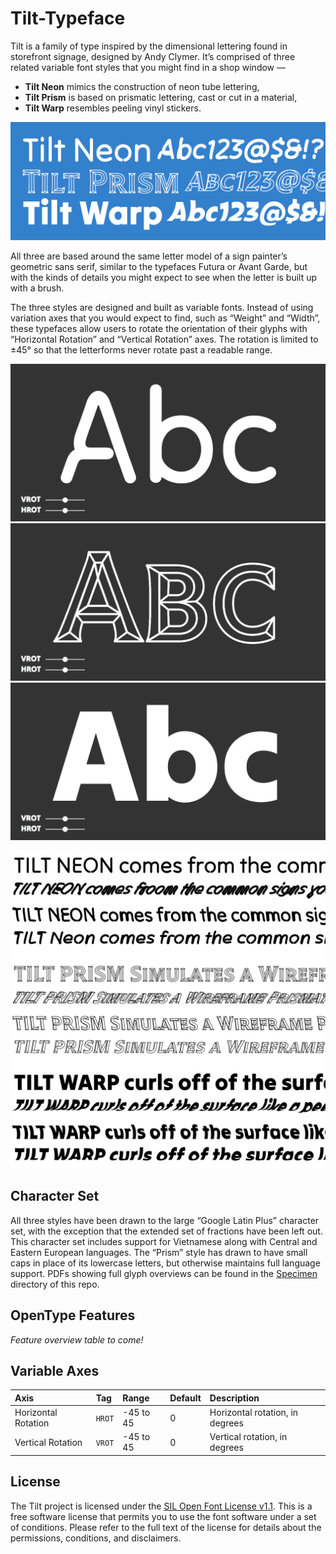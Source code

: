 # Tilt-Typeface

Tilt is a family of type inspired by the dimensional lettering found in storefront signage, designed by Andy Clymer. It’s comprised of three related variable font styles that you might find in a shop window — 

- **Tilt Neon** mimics the construction of neon tube lettering,
- **Tilt Prism** is based on prismatic lettering, cast or cut in a material,
- **Tilt Warp** resembles peeling vinyl stickers.

![Tilt family overview](/images/TiltFamilyOverview.png?raw=true "Tilt family overview")

All three are based around the same letter model of a sign painter’s geometric sans serif, similar to the typefaces Futura or Avant Garde, but with the kinds of details you might expect to see when the letter is built up with a brush. 

The three styles are designed and built as variable fonts. Instead of using variation axes that you would expect to find, such as “Weight” and “Width”, these typefaces allow users to rotate the orientation of their glyphs with “Horizontal Rotation” and “Vertical Rotation” axes. The rotation is limited to ±45° so that the letterforms never rotate past a readable range.

![Tilt Neon](/images/Big-Neon-Abc.gif?raw=true "Tilt Neon")
![Tilt Prism](/images/Big-Prism-Abc.gif?raw=true "Tilt Prism")
![Tilt Warp](/images/Big-Warp-Abc.gif?raw=true "Tilt Warp")

![Tilt Overview](/images/SampleLines.png?raw=true "Tilt Overview")

## Character Set

All three styles have been drawn to the large “Google Latin Plus” character set, with the exception that the extended set of fractions have been left out. This character set includes support for Vietnamese along with Central and Eastern European languages. The “Prism” style has drawn to have small caps in place of its lowercase letters, but otherwise maintains full language support. PDFs showing full glyph overviews can be found in the [Specimen](/specimen) directory of this repo.

## OpenType Features 

*Feature overview table to come!*

## Variable Axes

| Axis | Tag | Range | Default | Description |
| :--- | :--- | :--- | :--- | :--- |
| Horizontal Rotation | `HROT` | -45 to 45 | 0 | Horizontal rotation, in degrees |
| Vertical Rotation | `VROT` | -45 to 45 | 0 | Vertical rotation, in degrees |

## License

The Tilt project is licensed under the [SIL Open Font License v1.1](OFL.txt). This is a free software license that permits you to use the font software under a set of conditions. Please refer to the full text of the license for details about the permissions, conditions, and disclaimers.

